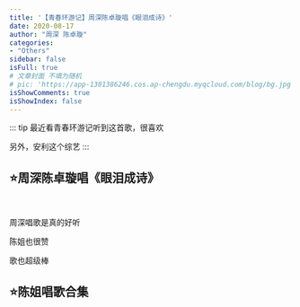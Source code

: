 ```yaml
---
title: '【青春环游记】周深陈卓璇唱《眼泪成诗》'
date: 2020-08-17
author: "周深 陈卓璇"
categories:
- "Others"
sidebar: false
isFull: true
# 文章封面 不填为随机
# pic: 'https://app-1301386246.cos.ap-chengdu.myqcloud.com/blog/bg.jpg'
isShowComments: true
isShowIndex: false
---
```


::: tip
最近看青春环游记听到这首歌，很喜欢

另外，安利这个综艺
:::

<!-- more -->

## :star:周深陈卓璇唱《眼泪成诗》
<br/>
<PlayVideo aid="244174158" cid="222090543"/>


周深唱歌是真的好听

陈姐也很赞

歌也超级棒

## :star:陈姐唱歌合集
<br/>
<PlayVideo aid="840785963" cid="194414706"/>